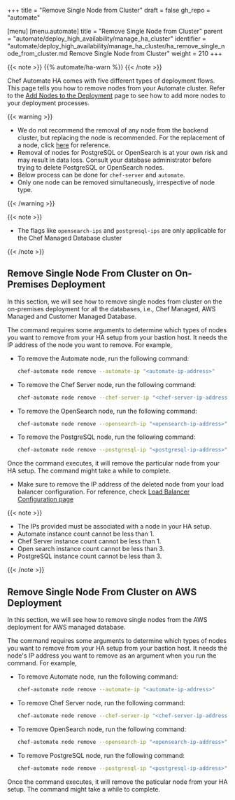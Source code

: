+++
title = "Remove Single Node from Cluster"
draft = false
gh_repo = "automate"

[menu]
  [menu.automate]
    title = "Remove Single Node from Cluster"
    parent = "automate/deploy_high_availability/manage_ha_cluster"
    identifier = "automate/deploy_high_availability/manage_ha_cluster/ha_remove_single_node_from_cluster.md Remove Single Node from Cluster"
    weight = 210
+++

{{< note >}}
{{% automate/ha-warn %}}
{{< /note >}}

Chef Automate HA comes with five different types of deployment flows. This page tells you how to remove nodes from your Automate cluster. Refer to the [Add Nodes to the Deployment](/automate/ha_add_nodes_to_the_deployment/) page to see how to add more nodes to your deployment processes.

{{< warning >}}

- We do not recommend the removal of any node from the backend cluster, but replacing the node is recommended. For the replacement of a node, click [here](#replace-node-in-automate-ha-cluster) for reference.
- Removal of nodes for PostgreSQL or OpenSearch is at your own risk and may result in data loss. Consult your database administrator before trying to delete PostgreSQL or OpenSearch nodes.
- Below process can be done for `chef-server` and `automate`.
- Only one node can be removed simultaneously, irrespective of node type.

{{< /warning >}}

{{< note >}}

- The flags like `opensearch-ips` and `postgresql-ips` are only applicable for the Chef Managed Database cluster

{{< /note >}}

## Remove Single Node From Cluster on On-Premises Deployment

In this section, we will see how to remove single nodes from cluster on the on-premises deployment for all the databases, i.e., Chef Managed, AWS Managed and Customer Managed Database.

The command requires some arguments to determine which types of nodes you want to remove from your HA setup from your bastion host. It needs the IP address of the node you want to remove. For example,

- To remove the Automate node, run the following command:

    ```sh
    chef-automate node remove --automate-ip "<automate-ip-address>"
    ```

- To remove the Chef Server node, run the following command:

    ```sh
    chef-automate node remove --chef-server-ip "<chef-server-ip-address>"
    ```

- To remove the OpenSearch node, run the following command:

    ```sh
    chef-automate node remove --opensearch-ip "<opensearch-ip-address>"
    ```

- To remove the PostgreSQL node, run the following command:

    ```sh
    chef-automate node remove --postgresql-ip "<postgresql-ip-address>"
    ```

Once the command executes, it will remove the particular node from your HA setup. The command might take a while to complete.

- Make sure to remove the IP address of the deleted node from your load balancer configuration. For reference, check [Load Balancer Configuration page](/automate/loadbalancer_configuration/)

{{< note >}}

- The IPs provided must be associated with a node in your HA setup.
- Automate instance count cannot be less than 1.
- Chef Server instance count cannot be less than 1.
- Open search instance count cannot be less than 3.
- PostgreSQL instance count cannot be less than 3.

{{< /note >}}

## Remove Single Node From Cluster on AWS Deployment

In this section, we will see how to remove single nodes from the AWS deployment for AWS managed database.

The command requires some arguments to determine which types of nodes you want to remove from your HA setup from your bastion host. It needs the node's IP address you want to remove as an argument when you run the command. For example,

- To remove Automate node, run the following command:

    ```sh
    chef-automate node remove --automate-ip "<automate-ip-address>"
    ```

- To remove Chef Server node, run the following command:

    ```sh
    chef-automate node remove --chef-server-ip "<chef-server-ip-address>"
    ```

- To remove OpenSearch node, run the following command:

    ```sh
    chef-automate node remove --opensearch-ip "<opensearch-ip-address>"
    ```

- To remove PostgreSQL node, run the following command:

    ```sh
    chef-automate node remove --postgresql-ip "<postgresql-ip-address>"
    ```

Once the command executes, it will remove the paticular node from your HA setup. The command might take a while to complete.
